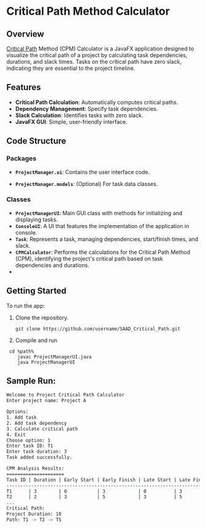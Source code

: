 # Critical Path Method Calculator

## Overview
[Critical Path](https://en.wikipedia.org/wiki/Critical_path_method) Method (CPM) Calculator is a JavaFX application designed to visualize the critical path of a project by calculating task dependencies, durations, and slack times. Tasks on the critical path have zero slack, indicating they are essential to the project timeline.

## Features
- **Critical Path Calculation**: Automatically computes critical paths.
- **Dependency Management**: Specify task dependencies.
- **Slack Calculation**: Identifies tasks with zero slack.
- **JavaFX GUI**: Simple, user-friendly interface.

## Code Structure
### Packages
- **`ProjectManager.ui`**: Contains the user interface code.

- **`ProjectManager.models`**: (Optional) For task data classes.

### Classes
- **`ProjectManagerUI`**: Main GUI class with methods for initializing and displaying tasks.
- **`ConsoleUI`**: A UI that features the implementation of the application in console.
- **`Task`**: Represents a task, managing dependencies, start/finish times, and slack.
- **`CPMCalculator`**: Performs the calculations for the Critical Path Method (CPM), identifying the project's critical path based on task dependencies and durations.
- 
## Getting Started
To run the app:
1. Clone the repository.
   ```terminal
   git clone https://github.com/username/SAAD_Critical_Path.git
   
2. Compile and run
  ```terminal
   cd %path%
      javac ProjectManagerUI.java
      java ProjectManagerUI
```
## Sample Run: 

```bash
Welcome to Project Critical Path Calculator
Enter project name: Project A

Options:
1. Add task
2. Add task dependency
3. Calculate critical path
4. Exit
Choose option: 1
Enter task ID: T1
Enter task duration: 3
Task added successfully.
```

```bash
CPM Analysis Results:
=====================
Task ID | Duration | Early Start | Early Finish | Late Start | Late Finish | Slack | Dependencies
------------------------------------------------------------------------
T1      | 3        | 0           | 3            | 0          | 3           | 0     | 
T2      | 2        | 3           | 5            | 3          | 5           | 0     | T1
...
Critical Path:
Project Duration: 10
Path: T1 -> T2 -> T5
```
